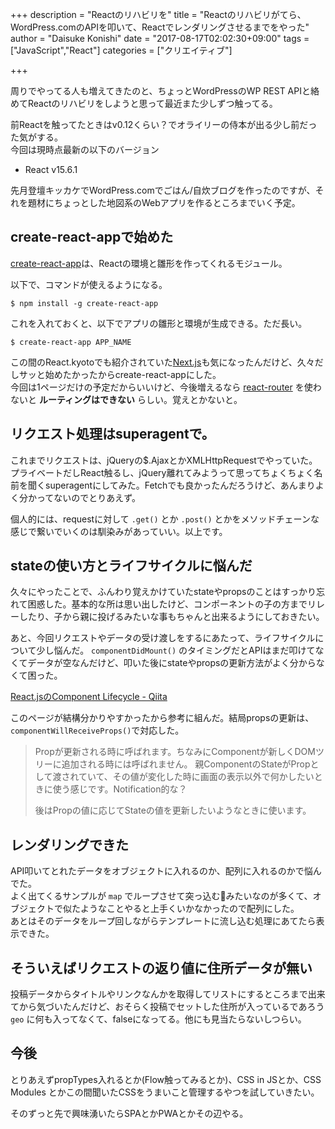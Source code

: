 +++
description = "Reactのリハビリを"
title = "Reactのリハビリがてら、WordPress.comのAPIを叩いて、Reactでレンダリングさせるまでをやった"
author = "Daisuke Konishi"
date = "2017-08-17T02:02:30+09:00"
tags = ["JavaScript","React"]
categories = ["クリエイティブ"]

+++

周りでやってる人も増えてきたのと、ちょっとWordPressのWP REST APIと絡めてReactのリハビリをしようと思って最近また少しずつ触ってる。

前Reactを触ってたときはv0.12くらい？でオライリーの侍本が出る少し前だった気がする。  
今回は現時点最新の以下のバージョン

- React v15.6.1

先月登壇キッカケでWordPress.comでごはん/自炊ブログを作ったのですが、それを題材にちょっとした地図系のWebアプリを作るところまでいく予定。

## create-react-appで始めた
[create-react-app](https://github.com/facebookincubator/create-react-app)は、Reactの環境と雛形を作ってくれるモジュール。

以下で、コマンドが使えるようになる。

```
$ npm install -g create-react-app
```

これを入れておくと、以下でアプリの雛形と環境が生成できる。ただ長い。

```
$ create-react-app APP_NAME
```

この間のReact.kyotoでも紹介されていた[Next.js](https://github.com/zeit/next.js/)も気になったんだけど、久々だしサッと始めたかったからcreate-react-appにした。  
今回は1ページだけの予定だからいいけど、今後増えるなら [react-router](https://github.com/ReactTraining/react-router) を使わないと **ルーティングはできない** らしい。覚えとかないと。

## リクエスト処理はsuperagentで。
これまでリクエストは、jQueryの$.AjaxとかXMLHttpRequestでやっていた。
プライベートだしReact触るし、jQuery離れてみようって思ってちょくちょく名前を聞くsuperagentにしてみた。Fetchでも良かったんだろうけど、あんまりよく分かってないのでとりあえず。

個人的には、requestに対して ``.get()`` とか ``.post()`` とかをメソッドチェーンな感じで繋いでいくのは馴染みがあっていい。以上です。


## stateの使い方とライフサイクルに悩んだ
久々にやったことで、ふんわり覚えかけていたstateやpropsのことはすっかり忘れて困惑した。基本的な所は思い出したけど、コンポーネントの子の方までリレーしたり、子から親に投げるみたいな事もちゃんと出来るようにしておきたい。

あと、今回リクエストやデータの受け渡しをするにあたって、ライフサイクルについて少し悩んだ。 ``componentDidMount()`` のタイミングだとAPIはまだ叩けてなくてデータが空なんだけど、叩いた後にstateやpropsの更新方法がよく分からなくて困った。

[React.jsのComponent Lifecycle - Qiita ](http://qiita.com/koba04/items/66e9c5be8f2e31f28461)

このページが結構分かりやすかったから参考に組んだ。結局propsの更新は、``componentWillReceiveProps()``で対応した。

>Propが更新される時に呼ばれます。ちなみにComponentが新しくDOMツリーに追加される時には呼ばれません。
親ComponentのStateがPropとして渡されていて、その値が変化した時に画面の表示以外で何かしたいときに使う感じです。Notification的な？
>
> 後はPropの値に応じてStateの値を更新したいようなときに使います。

## レンダリングできた
API叩いてとれたデータをオブジェクトに入れるのか、配列に入れるのかで悩んでた。  
よく出てくるサンプルが ``map`` でループさせて突っ込むみたいなのが多くて、オブジェクトで似たようなことやると上手くいかなかったので配列にした。  
あとはそのデータをループ回しながらテンプレートに流し込む処理にあてたら表示できた。

## そういえばリクエストの返り値に住所データが無い
投稿データからタイトルやリンクなんかを取得してリストにするところまで出来てから気づいたんだけど、おそらく投稿でセットした住所が入っているであろう ``geo`` に何も入ってなくて、falseになってる。他にも見当たらないしつらい。


## 今後
とりあえずpropTypes入れるとか(Flow触ってみるとか)、CSS in JSとか、CSS Modules とかこの間聞いたCSSをうまいこと管理するやつを試していきたい。

そのずっと先で興味湧いたらSPAとかPWAとかその辺やる。
